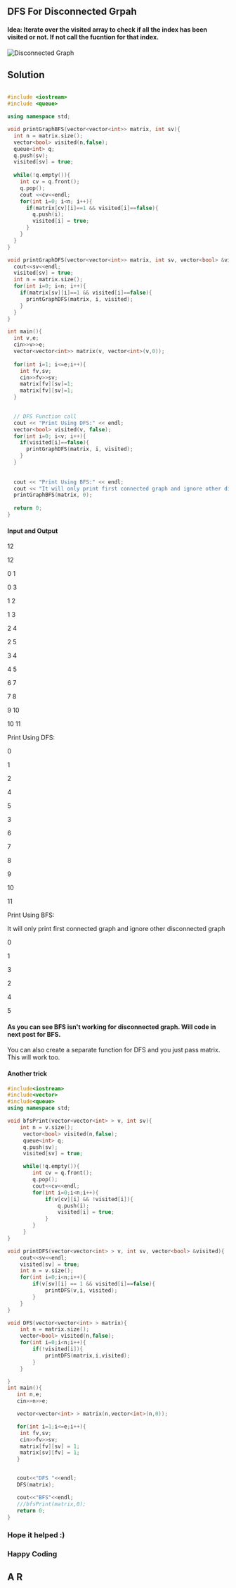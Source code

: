## DFS For Disconnected Grpah

#### Idea: Iterate over the visited array to check if all the index has been visited or not. If not call the fucntion for that index.

![Disconnected Graph](src/images/dfs_disconnected_graph.png)

## Solution

```cpp

#include <iostream>
#include <queue>

using namespace std;

void printGraphBFS(vector<vector<int>> matrix, int sv){
  int n = matrix.size();
  vector<bool> visited(n,false);
  queue<int> q;
  q.push(sv);
  visited[sv] = true;
  
  while(!q.empty()){
    int cv = q.front();
    q.pop();
    cout <<cv<<endl;
    for(int i=0; i<n; i++){
      if(matrix[cv][i]==1 && visited[i]==false){
        q.push(i);
        visited[i] = true;
      }
    }
  }
}

void printGraphDFS(vector<vector<int>> matrix, int sv, vector<bool> &visited){
  cout<<sv<<endl;
  visited[sv] = true;
  int n = matrix.size();
  for(int i=0; i<n; i++){
    if(matrix[sv][i]==1 && visited[i]==false){
      printGraphDFS(matrix, i, visited);
    }
  }
}

int main(){
  int v,e;
  cin>>v>>e;
  vector<vector<int>> matrix(v, vector<int>(v,0));
  
  for(int i=1; i<=e;i++){
    int fv,sv;
    cin>>fv>>sv;
    matrix[fv][sv]=1;
    matrix[fv][sv]=1;
  }

  
  // DFS Function call
  cout << "Print Using DFS:" << endl;
  vector<bool> visited(v, false);
  for(int i=0; i<v; i++){
    if(visited[i]==false){
      printGraphDFS(matrix, i, visited);
    }
  }
  
  
  cout << "Print Using BFS:" << endl;
  cout << "It will only print first connected graph and ignore other disconnected graph" << endl;
  printGraphBFS(matrix, 0);
  
  return 0;
}

```

#### Input and Output

12   

12

0 1

0 3

1 2

1 3

2 4

2 5

3 4

4 5

6 7

7 8

9 10

10 11

Print Using DFS:

0

1

2

4

5

3

6

7

8

9

10

11

Print Using BFS:

It will only print first connected graph and ignore other disconnected graph

0

1

3

2

4

5


#### As you can see BFS isn't working for disconnected graph. Will code in next post for BFS.



You can also create a separate function for DFS and you just pass matrix. This will work too.


#### Another trick
```cpp
#include<iostream>
#include<vector>
#include<queue>
using namespace std;

void bfsPrint(vector<vector<int> > v, int sv){
    int n = v.size();
     vector<bool> visited(n,false);
     queue<int> q;
     q.push(sv);
     visited[sv] = true;

     while(!q.empty()){
        int cv = q.front();
        q.pop();
        cout<<cv<<endl;
        for(int i=0;i<n;i++){
            if(v[cv][i] && !visited[i]){
                q.push(i);
                visited[i] = true;
            }
        }
     }
}

void printDFS(vector<vector<int> > v, int sv, vector<bool> &visited){
    cout<<sv<<endl;
    visited[sv] = true;
    int n = v.size();
    for(int i=0;i<n;i++){
        if(v[sv][i] == 1 && visited[i]==false){
            printDFS(v,i, visited);
        }
    }
}

void DFS(vector<vector<int> > matrix){
    int n = matrix.size();
    vector<bool> visited(n,false);
    for(int i=0;i<n;i++){
        if(!visited[i]){
            printDFS(matrix,i,visited);
        }
    }

}
int main(){
   int n,e;
   cin>>n>>e;

   vector<vector<int> > matrix(n,vector<int>(n,0));

   for(int i=1;i<=e;i++){
    int fv,sv;
    cin>>fv>>sv;
    matrix[fv][sv] = 1;
    matrix[sv][fv] = 1;
   }


   cout<<"DFS "<<endl;
   DFS(matrix);

   cout<<"BFS"<<endl;
   ///bfsPrint(matrix,0);
   return 0;
}
```


### Hope it helped :)
### Happy Coding
## A R
